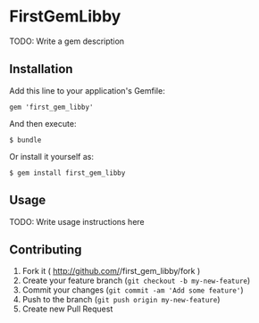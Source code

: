 # FirstGemLibby

TODO: Write a gem description

## Installation

Add this line to your application's Gemfile:

    gem 'first_gem_libby'

And then execute:

    $ bundle

Or install it yourself as:

    $ gem install first_gem_libby

## Usage

TODO: Write usage instructions here

## Contributing

1. Fork it ( http://github.com/<my-github-username>/first_gem_libby/fork )
2. Create your feature branch (`git checkout -b my-new-feature`)
3. Commit your changes (`git commit -am 'Add some feature'`)
4. Push to the branch (`git push origin my-new-feature`)
5. Create new Pull Request
